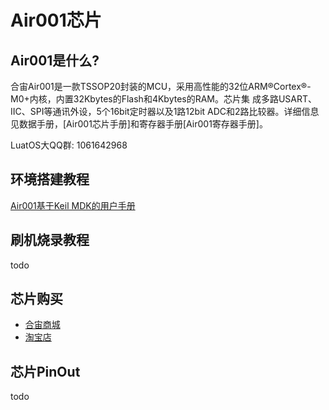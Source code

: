 # Air001芯片

## Air001是什么?

合宙Air001是一款TSSOP20封装的MCU，采用高性能的32位ARM®Cortex®-M0+内核，内置32Kbytes的Flash和4Kbytes的RAM。芯片集
成多路USART、IIC、SPI等通讯外设，5个16bit定时器以及1路12bit ADC和2路比较器。详细信息见数据手册，[Air001芯片手册]和寄存器手册[Air001寄存器手册]。

LuatOS大QQ群: 1061642968

## 环境搭建教程
[Air001基于Keil MDK的用户手册](https://wiki.luatos.com/chips/air001/Air001-MDK.html)

## 刷机烧录教程

todo

## 芯片购买

* [合宙商城](https://appc6kjfor22343.h5.xiaoeknow.com)
* [淘宝店](https://luat.taobao.com)

## 芯片PinOut

todo
